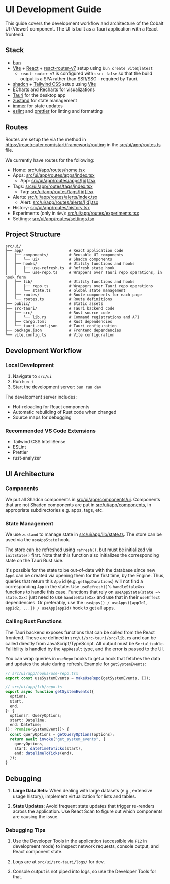 # UI Development Guide

This guide covers the development workflow and architecture of the Cobalt UI (Viewer) component. The UI is built as a Tauri application with a React frontend.

## Stack

- [bun](https://bun.sh/)
- [Vite](https://vite.dev/) + [React](https://react.dev/) + [react-router-v7](https://reactrouter.com/home) setup using `bun create vite@latest`
  - `react-router-v7` is configured with `ssr: false` so that the build output is a SPA rather than SSR/SSG - required by Tauri.
- [shadcn](https://ui.shadcn.com/) + [Tailwind CSS](https://tailwindcss.com/) setup using [Vite](https://ui.shadcn.com/docs/installation/vite)
- [ECharts](https://echarts.apache.org/examples/en/index.html) and [Recharts](https://recharts.org/en-US/) for visualizations
- [Tauri](https://v2.tauri.app/) for the desktop app
- [zustand](https://zustand.docs.pmnd.rs/) for state management
- [immer](https://immerjs.github.io/immer/) for state updates
- [eslint](https://eslint.org/) and [prettier](https://prettier.io/) for linting and formatting

## Routes

Routes are setup the via the method in https://reactrouter.com/start/framework/routing in the [src/ui/app/routes.ts](src/ui/app/routes.ts) file.

We currently have routes for the following:
- Home: [src/ui/app/routes/home.tsx](src/ui/app/routes/home.tsx)
- Apps: [src/ui/app/routes/apps/index.tsx](src/ui/app/routes/apps/index.tsx)
    - App: [src/ui/app/routes/apps/[id].tsx](src/ui/app/routes/apps/[id].tsx)
- Tags: [src/ui/app/routes/tags/index.tsx](src/ui/app/routes/tags/index.tsx)
    - Tag: [src/ui/app/routes/tags/[id].tsx](src/ui/app/routes/tags/[id].tsx)
- Alerts: [src/ui/app/routes/alerts/index.tsx](src/ui/app/routes/alerts/index.tsx)
    - Alert: [src/ui/app/routes/alerts/[id].tsx](src/ui/app/routes/alerts/[id].tsx)
- History: [src/ui/app/routes/history.tsx](src/ui/app/routes/history.tsx)
- Experiments (only in `dev`): [src/ui/app/routes/experiments.tsx](src/ui/app/routes/experiments.tsx)
- Settings: [src/ui/app/routes/settings.tsx](src/ui/app/routes/settings.tsx)

## Project Structure

```
src/ui/
├── app/                    # React application code
│   ├── components/         # Reusable UI components
│   │   └── ui/             # Shadcn components
│   ├── hooks/              # Utility functions and hooks
│   │   ├── use-refresh.ts  # Refresh state hook
│   │   └── use-repo.ts     # Wrappers over Tauri repo operations, in hook form
│   ├── lib/                # Utility functions and hooks
│   │   ├── repo.ts         # Wrappers over Tauri repo operations
│   │   └── state.ts        # Global state management
│   ├── routes/             # Route components for each page
│   └── routes.ts           # Route definitions
├── public/                 # Static assets
├── src-tauri/              # Tauri backend code
│   ├── src/                # Rust source code
│   │   └── lib.rs          # Command registrations and API
│   ├── Cargo.toml          # Rust dependencies
│   └── tauri.conf.json     # Tauri configuration
├── package.json            # Frontend dependencies
└── vite.config.ts          # Vite configuration
```

## Development Workflow

### Local Development

1. Navigate to `src/ui`
2. Run `bun i`
3. Start the development server: `bun run dev`

The development server includes:
- Hot-reloading for React components
- Automatic rebuilding of Rust code when changed
- Source maps for debugging

### Recommended VS Code Extensions

- Tailwind CSS IntelliSense
- ESLint
- Prettier
- rust-analyzer

## UI Architecture

### Components
We put all Shadcn components in [src/ui/app/components/ui](src/ui/app/components/ui). Components that are not Shadcn components are put in [src/ui/app/components](src/ui/app/components), in appropriate subdirectories e.g. apps, tags, etc.

### State Management

We use `zustand` to manage state in [src/ui/app/lib/state.ts](src/ui/app/lib/state.ts). The store can be used via the `useAppState` hook.

The store can be refreshed using `refresh()`, but must be initialized via `initState()` first. Note that this function also initializes the corresponding state on the Tauri Rust side.

It's possible for the state to be out-of-date with the database since new `App`s can be created via opening them for the first time, by the Engine. 
Thus, queries that return this `App` id (e.g. `getAppDurations`) will not find a corresponding `App` in the state. Use `useRefresh()`'s `handleStaleXxx`
functions to handle this case. Functions that rely on `useAppState(state => state.Xxx)` just need to use `handleStaleXxx` and use that in their
`useEffect` dependencies. Or preferably, use the `useApps() / useApps([appId1, appId2, ...]) / useApp(appId)` hook to get all apps.

### Calling Rust Functions

The Tauri backend exposes functions that can be called from the React frontend. These are defined in `src/ui/src-tauri/src/lib.rs` and can be called directly from JavaScript/TypeScript.
All output must be `Serializable`. Fallibility is handled by the `AppResult` type, and the error is passed to the UI.

You can wrap queries in `useRepo` hooks to get a hook that fetches the data and updates the state during refresh. Example for `getSystemEvents`:

```typescript
// src/ui/app/hooks/use-repo.tsx
export const useSystemEvents = makeUseRepo(getSystemEvents, []);
```

```typescript
// src/ui/app/lib/repo.ts
export async function getSystemEvents({
  options,
  start,
  end,
}: {
  options?: QueryOptions;
  start: DateTime;
  end: DateTime;
}): Promise<SystemEvent[]> {
  const queryOptions = getQueryOptions(options);
  return await invoke("get_system_events", {
    queryOptions,
    start: dateTimeToTicks(start),
    end: dateTimeToTicks(end),
  });
}
```

## Debugging

1. **Large Data Sets**: When dealing with large datasets (e.g., extensive usage history), implement virtualization for lists and tables.

1. **State Updates**: Avoid frequent state updates that trigger re-renders across the application. Use React Scan to figure out which components are causing the issue.

### Debugging Tips

1. Use the Developer Tools in the application (accessible via `F12` in development mode) to inspect network requests, console output, and React component state.

1. Logs are at `src/ui/src-tauri/logs/` for dev.

1. Console output is not piped into logs, so use the Developer Tools for that.